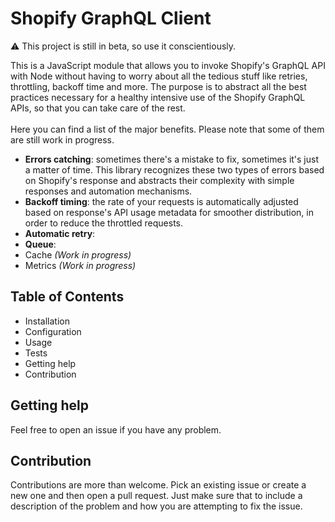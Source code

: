 # Shopify GraphQL Client

⚠️ This project is still in beta, so use it conscientiously. 

This is a JavaScript module that allows you to invoke Shopify's GraphQL API with Node 
without having to worry about all the tedious stuff like retries, 
throttling, backoff time and more. The purpose is to abstract all the best practices 
necessary for a healthy intensive use of the Shopify GraphQL APIs, 
so that you can take care of the rest.
<br/><br/>
Here you can find a list of the major benefits. Please note that some of them
are still work in progress.
- **Errors catching**: sometimes there's a mistake to fix, sometimes it's just a 
matter of time. This library recognizes these two types of errors based on 
Shopify's response and abstracts their complexity with simple responses and 
automation mechanisms.
- **Backoff timing**: the rate of your requests is automatically adjusted 
based on response's API usage metadata for smoother distribution, in order to
reduce the throttled requests.
- **Automatic retry**: 
- **Queue**: 
- Cache *(Work in progress)*
- Metrics *(Work in progress)*

## Table of Contents
- Installation
- Configuration
- Usage
- Tests
- Getting help
- Contribution

## Getting help
Feel free to open an issue if you have any problem.

## Contribution
Contributions are more than welcome. Pick an existing issue or create a new one 
and then open a pull request. Just make sure that to include a description 
of the problem and how you are attempting to fix the issue.